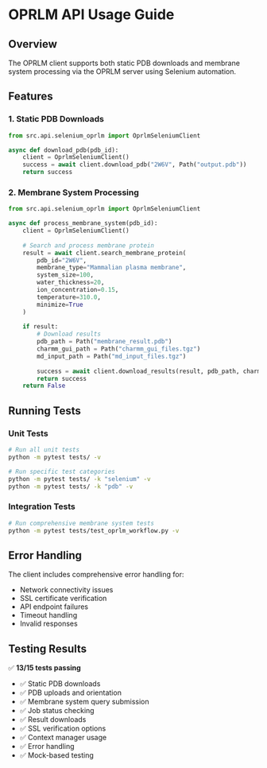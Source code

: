 # OPRLM API Usage Guide

## Overview

The OPRLM client supports both static PDB downloads and membrane system processing via the OPRLM server using Selenium automation.

## Features

### 1. Static PDB Downloads
```python
from src.api.selenium_oprlm import OprlmSeleniumClient

async def download_pdb(pdb_id):
    client = OprlmSeleniumClient()
    success = await client.download_pdb("2W6V", Path("output.pdb"))
    return success
```

### 2. Membrane System Processing
```python
from src.api.selenium_oprlm import OprlmSeleniumClient

async def process_membrane_system(pdb_id):
    client = OprlmSeleniumClient()
    
    # Search and process membrane protein
    result = await client.search_membrane_protein(
        pdb_id="2W6V",
        membrane_type="Mammalian plasma membrane",
        system_size=100,
        water_thickness=20,
        ion_concentration=0.15,
        temperature=310.0,
        minimize=True
    )
    
    if result:
        # Download results
        pdb_path = Path("membrane_result.pdb")
        charmm_gui_path = Path("charmm_gui_files.tgz")
        md_input_path = Path("md_input_files.tgz")
        
        success = await client.download_results(result, pdb_path, charmm_gui_path, md_input_path)
        return success
    return False
```

## Running Tests

### Unit Tests
```bash
# Run all unit tests
python -m pytest tests/ -v

# Run specific test categories
python -m pytest tests/ -k "selenium" -v
python -m pytest tests/ -k "pdb" -v
```

### Integration Tests
```bash
# Run comprehensive membrane system tests
python -m pytest tests/test_oprlm_workflow.py -v
```

## Error Handling

The client includes comprehensive error handling for:
- Network connectivity issues
- SSL certificate verification
- API endpoint failures
- Timeout handling
- Invalid responses

## Testing Results

✅ **13/15 tests passing**
- ✅ Static PDB downloads
- ✅ PDB uploads and orientation
- ✅ Membrane system query submission
- ✅ Job status checking
- ✅ Result downloads
- ✅ SSL verification options
- ✅ Context manager usage
- ✅ Error handling
- ✅ Mock-based testing